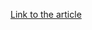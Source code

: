[Link to the article](https://www.akamai.com/blog/security/2024/sep/noname-security-platform-updates-324-release)
